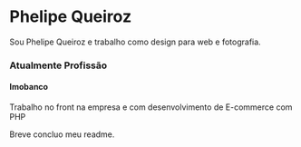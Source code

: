 # Phelipe Queiroz

Sou Phelipe Queiroz e trabalho como design para web e fotografia.

### Atualmente Profissão
#### Imobanco
Trabalho no front na empresa e com desenvolvimento de E-commerce com PHP

Breve concluo meu readme.
